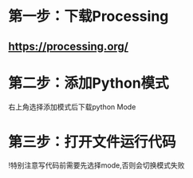 # 第一步：下载Processing

## <https://processing.org/>  

# 第二步：添加Python模式

右上角选择添加模式后下载python Mode

# 第三步：打开文件运行代码

!特别注意写代码前需要先选择mode,否则会切换模式失败